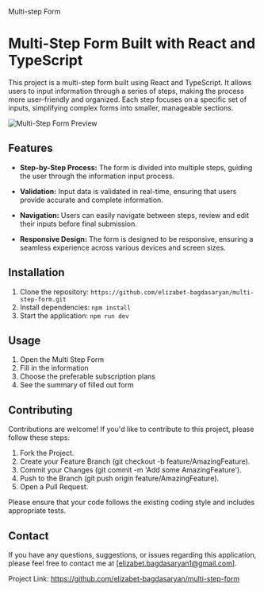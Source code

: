 Multi-step Form

# Multi-Step Form Built with React and TypeScript

This project is a multi-step form built using React and TypeScript. It allows users to input information through a series of steps, making the process more user-friendly and organized. Each step focuses on a specific set of inputs, simplifying complex forms into smaller, manageable sections.

![Multi-Step Form Preview](https://res.cloudinary.com/dz209s6jk/image/upload/v1676299213/Challenges/tn6hip0khjvu4qrhww7r.jpg)

## Features

- **Step-by-Step Process:** The form is divided into multiple steps, guiding the user through the information input process.

- **Validation:** Input data is validated in real-time, ensuring that users provide accurate and complete information.

- **Navigation:** Users can easily navigate between steps, review and edit their inputs before final submission.

- **Responsive Design:** The form is designed to be responsive, ensuring a seamless experience across various devices and screen sizes.

## Installation

1. Clone the repository: `https://github.com/elizabet-bagdasaryan/multi-step-form.git`
2. Install dependencies: `npm install`
3. Start the application: `npm run dev`

## Usage

1. Open the Multi Step Form
2. Fill in the information
3. Choose the preferable subscription plans
4. See the summary of filled out form


## Contributing

Contributions are welcome! If you'd like to contribute to this project, please follow these steps:

1. Fork the Project.
2. Create your Feature Branch (git checkout -b feature/AmazingFeature).
3. Commit your Changes (git commit -m 'Add some AmazingFeature').
4. Push to the Branch (git push origin feature/AmazingFeature).
5. Open a Pull Request.

Please ensure that your code follows the existing coding style and includes appropriate tests.

## Contact

If you have any questions, suggestions, or issues regarding this application, please feel free to contact me at [elizabet.bagdasaryan1@gmail.com].

Project Link: https://github.com/elizabet-bagdasaryan/multi-step-form
